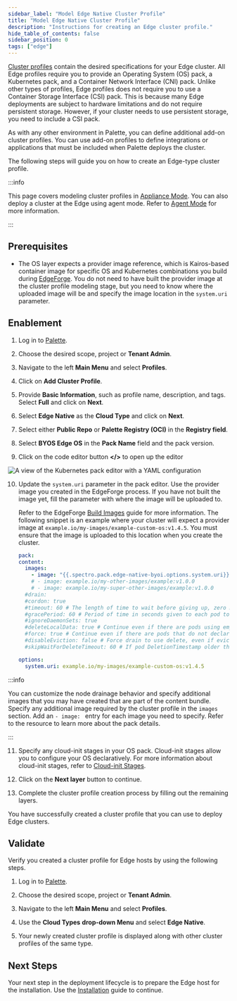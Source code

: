```yaml
---
sidebar_label: "Model Edge Native Cluster Profile"
title: "Model Edge Native Cluster Profile"
description: "Instructions for creating an Edge cluster profile."
hide_table_of_contents: false
sidebar_position: 0
tags: ["edge"]
---
```


[Cluster profiles](../../../profiles/cluster-profiles/cluster-profiles.md) contain the desired specifications for
your Edge cluster. All Edge profiles require you to provide an Operating System (OS) pack, a Kubernetes pack, and a
Container Network Interface (CNI) pack. Unlike other types of profiles, Edge profiles does not require you to use a
Container Storage Interface (CSI) pack. This is because many Edge deployments are subject to hardware limitations and do
not require persistent storage. However, if your cluster needs to use persistent storage, you need to include a CSI
pack.

As with any other environment in Palette, you can define additional add-on cluster profiles. You can use add-on profiles
to define integrations or applications that must be included when Palette deploys the cluster.

The following steps will guide you on how to create an Edge-type cluster profile.

:::info

This page covers modeling cluster profiles in
[Appliance Mode](../../../deployment-modes/appliance-mode/appliance-mode.md). You can also deploy a cluster at the Edge
using agent mode. Refer to [Agent Mode](../../../deployment-modes/agent-mode/agent-mode.md) for more information.

:::

## Prerequisites

- The OS layer expects a provider image reference, which is Kairos-based container image for specific OS and Kubernetes
  combinations you build during [EdgeForge](../edgeforge-workflow/edgeforge-workflow.md). You do not need to have built
  the provider image at the cluster profile modeling stage, but you need to know where the uploaded image will be and
  specify the image location in the `system.uri` parameter.

## Enablement

1. Log in to [Palette](https://console.spectrocloud.com).

2. Choose the desired scope, project or **Tenant Admin**.

3. Navigate to the left **Main Menu** and select **Profiles**.

4. Click on **Add Cluster Profile**.

5. Provide **Basic Information**, such as profile name, description, and tags. Select **Full** and click on **Next**.

6. Select **Edge Native** as the **Cloud Type** and click on **Next**.

7. Select either **Public Repo** or **Palette Registry (OCI)** in the **Registry field**.

8. Select **BYOS Edge OS** in the **Pack Name** field and the pack version.

9. Click on the code editor button **\</\>** to open up the editor

![A view of the Kubernetes pack editor with a YAML configuration](/clusters_site-deployment_model-profile_byoos-pack-yaml.webp)

10. Update the `system.uri` parameter in the pack editor. Use the provider image you created in the EdgeForge process.
    If you have not built the image yet, fill the parameter with where the image will be uploaded to.

    Refer to the EdgeForge [Build Images](../edgeforge-workflow/palette-canvos/palette-canvos.md) guide for more
    information. The following snippet is an example where your cluster will expect a provider image at
    `example.io/my-images/example-custom-os:v1.4.5`. You must ensure that the image is uploaded to this location when
    you create the cluster.

    ```yaml
    pack:
    content:
      images:
        - image: "{{.spectro.pack.edge-native-byoi.options.system.uri}}"
        # - image: example.io/my-other-images/example:v1.0.0
        # - image: example.io/my-super-other-images/example:v1.0.0
      #drain:
      #cordon: true
      #timeout: 60 # The length of time to wait before giving up, zero means infinite
      #gracePeriod: 60 # Period of time in seconds given to each pod to terminate gracefully. If negative, the default value specified in the pod will be used
      #ignoreDaemonSets: true
      #deleteLocalData: true # Continue even if there are pods using emptyDir (local data that will be deleted when the node is drained)
      #force: true # Continue even if there are pods that do not declare a controller
      #disableEviction: false # Force drain to use delete, even if eviction is supported. This will bypass checking PodDisruptionBudgets, use with caution
      #skipWaitForDeleteTimeout: 60 # If pod DeletionTimestamp older than N seconds, skip waiting for the pod. Seconds must be greater than 0 to skip.

    options:
      system.uri: example.io/my-images/example-custom-os:v1.4.5
    ```

<!-- prettier-ignore-start -->

:::info

You can customize the node drainage behavior and specify additional images that you may have created that are part
of the content bundle. Specify any additional image required by the cluster profile in the `images` section. Add an
`- image: ` entry for each image you need to specify. Refer to the <VersionedLink text="BYOOS Pack" url="/integrations/packs/?pack=generic-byoi" /> resource to learn more about the
pack details.

:::

<!-- prettier-ignore-end -->

11. Specify any cloud-init stages in your OS pack. Cloud-init stages allow you to configure your OS declaratively. For
    more information about cloud-init stages, refer to [Cloud-init Stages](../edge-configuration/cloud-init.md).

12. Click on the **Next layer** button to continue.

13. Complete the cluster profile creation process by filling out the remaining layers.

You have successfully created a cluster profile that you can use to deploy Edge clusters.

## Validate

Verify you created a cluster profile for Edge hosts by using the following steps.

1. Log in to [Palette](https://console.spectrocloud.com).

2. Choose the desired scope, project or **Tenant Admin**.

3. Navigate to the left **Main Menu** and select **Profiles**.

4. Use the **Cloud Types** **drop-down Menu** and select **Edge Native**.

5. Your newly created cluster profile is displayed along with other cluster profiles of the same type.

## Next Steps

Your next step in the deployment lifecycle is to prepare the Edge host for the installation. Use the
[Installation](../site-deployment/stage.md) guide to continue.
